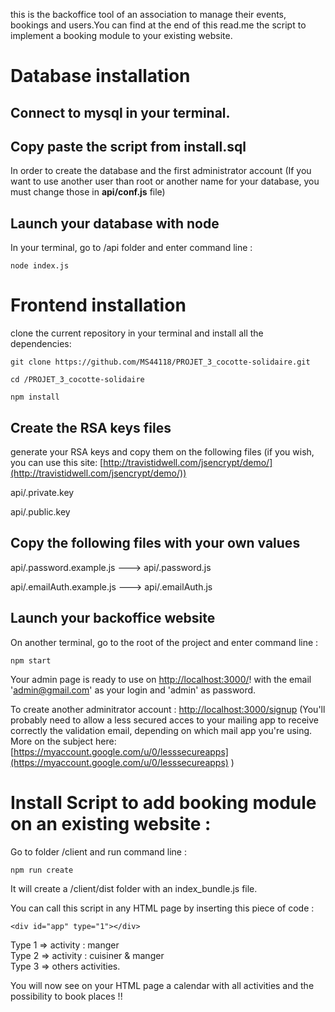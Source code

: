 this is the backoffice tool of an association to manage their events, bookings and users.You can find at the end of this read.me the script to implement a booking module to your existing website.

# Database installation

## Connect to mysql in your terminal.

## Copy paste the script from **install.sql** 

In order to create the database and the first administrator account (If you want to use another user than root or another name for your database, you must change those in **api/conf.js** file)

## Launch your database with node
In your terminal, go to /api folder and enter command line :
```
node index.js
```

# Frontend installation
clone the current repository in your terminal and install all the dependencies:
```
git clone https://github.com/MS44118/PROJET_3_cocotte-solidaire.git

cd /PROJET_3_cocotte-solidaire

npm install
```

## Create the RSA keys files

generate your RSA keys and copy them on the following files (if you wish, you can use this site:  [http://travistidwell.com/jsencrypt/demo/](http://travistidwell.com/jsencrypt/demo/))

api/.private.key

api/.public.key


## Copy the following files with your own values
 
api/.password.example.js ---> api/.password.js 

api/.emailAuth.example.js ---> api/.emailAuth.js


## Launch your backoffice website

On another terminal, go to the root of the project and enter command line :
```
npm start
```

Your admin page is ready to use on [http://localhost:3000/](http://localhost:3000/)! with the email 'admin@gmail.com' as your login and 'admin' as password.

To create another adminitrator account : [http://localhost:3000/signup](http://localhost:3000/signup) (You'll probably need to allow a less secured acces to your mailing app to receive correctly the validation email, depending on which mail app you're using. More on the subject here: [https://myaccount.google.com/u/0/lesssecureapps](https://myaccount.google.com/u/0/lesssecureapps) 
)

# Install Script to add booking module on an existing website : 

Go to folder /client and run command line : 
```
npm run create
```

It will create a /client/dist folder with an index_bundle.js file.


You can call this script in any HTML page by inserting this piece of code :
  ```
  <div id="app" type="1"></div>
  ```

Type 1 => activity : manger<br>
Type 2 => activity : cuisiner & manger<br>
Type 3 => others activities. <br>

You will now see on your HTML page a calendar with all activities and the possibility to book places !!
